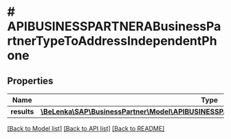 # # APIBUSINESSPARTNERABusinessPartnerTypeToAddressIndependentPhone

## Properties

Name | Type | Description | Notes
------------ | ------------- | ------------- | -------------
**results** | [**\BeLenka\SAP\BusinessPartner\Model\APIBUSINESSPARTNERABPAddressIndependentPhoneType[]**](APIBUSINESSPARTNERABPAddressIndependentPhoneType.md) |  | [optional]

[[Back to Model list]](../../README.md#models) [[Back to API list]](../../README.md#endpoints) [[Back to README]](../../README.md)
